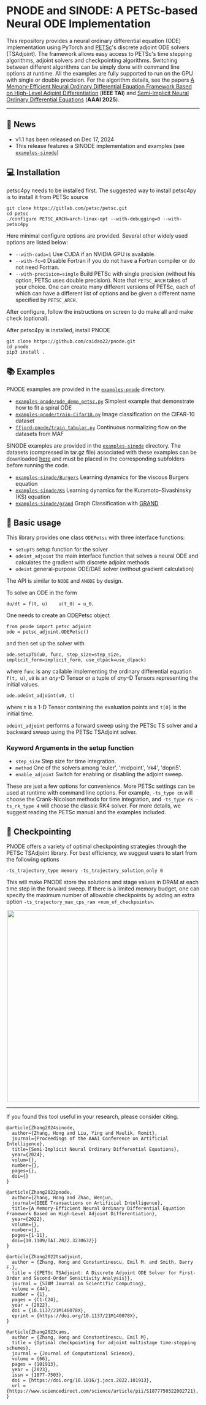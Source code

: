 # PNODE and SINODE: A PETSc-based Neural ODE Implementation

This repository provides a neural ordinary differential equation (ODE) implementation using PyTorch and [PETSc](https://petsc.org/release/overview/)'s discrete adjoint ODE solvers (TSAdjoint). The framework allows easy access to PETSc's time stepping algorithms, adjoint solvers and checkpointing algorithms. Switching between different algorithms can be simply done with command line options at runtime. All the examples are fully supported to run on the GPU with single or double precision. For the algorithm details, see the papers [A Memory-Efficient Neural Ordinary Differential Equation Framework Based on High-Level Adjoint Differentiation](https://arxiv.org/pdf/2206.01298) (**IEEE TAI**) and [Semi-Implicit Neural Ordinary Differential Equations](https://arxiv.org/abs/2412.11301) (**AAAI 2025**).

---

## :rocket: News
 - v1.1 has been released on Dec 17, 2024
 - This release features a SINODE implementation and examples (see [`examples-sinode`](./examples-sinode))

<!-- <p align="center">
  <img align="middle" src="./assets/.png" alt="" width="240" height="330" />
  <img align="middle" src="./assets/.png" alt="" width="240" height="330" />
</p> -->

## :computer: Installation
petsc4py needs to be installed first. The suggested way to install petsc4py is to install it from PETSc source
```
git clone https://gitlab.com/petsc/petsc.git
cd petsc
./configure PETSC_ARCH=arch-linux-opt --with-debugging=0 --with-petsc4py
```
Here minimal configure options are provided. Several other widely used options are listed below:

 - `--with-cuda=1` Use CUDA if an NVIDIA GPU is available.
 - `--with-fc=0` Disable Fortran if you do not have a Fortran compiler or do not need Fortran.
 - `--with-precision=single` Build PETSc with single precision (without his option, PETSc uses double precision).
Note that `PETSC_ARCH` takes of your choice. One can create many different versions of PETSc, each of which can have a different list of options and be given a different name specified by `PETSC_ARCH`.

After configure, follow the instructions on screen to do make all and make check (optional).

After petsc4py is installed, install PNODE
```
git clone https://github.com/caidao22/pnode.git
cd pnode
pip3 install .
```

## :books: Examples
PNODE examples are provided in the [`examples-pnode`](./examples-pnode) directory.

 - [`examples-pnode/ode_demo_petsc.py`](./examples-pnode/ode_demo_petsc.py) Simplest example that demonstrate how to fit a spiral ODE
 - [`examples-pnode/train-Cifar10.py`](./examples-pnode/train-Cifar10.py) Image classification on the CIFAR-10 dataset
 - [`ffjord-pnode/train_tabular.py`](./ffjord-pnode/train_tabular.py) Continuous normalizing flow on the datasets from MAF

SINODE examples are provided in the [`examples-sinode`](./examples-sinode) directory. The datasets (compressed in tar.gz file) associated with these examples can be downloaded [here](https://web.cels.anl.gov/projects/petsc/sinode-data/sinode-data.tar.gz) and must be placed in the corresponding subfolders before running the code.

 - [`examples-sinode/Burgers`](./examples-sinode/Burgers) Learning dynamics for the viscous Burgers equation
 - [`examples-sinode/KS`](./examples-sinode/KS) Learning dynamics for the Kuramoto–Sivashinsky (KS) equation
 - [`examples-sinode/grand`](./examples-sinode/grand) Graph Classification with [GRAND](https://arxiv.org/abs/1911.07532)


## :beginner: Basic usage
This library provides one class `ODEPetsc` with three interface functions:

 - `setupTS` setup function for the solver
 - `odeint_adjoint` the main interface function that solves a neural ODE and calculates the gradient with discrete adjoint methods
 - `odeint` general-purpose ODE/DAE solver (without gradient calculation)

The API is similar to `NODE` and `ANODE` by design.

To solve an ODE in the form
```
du/dt = f(t, u)    u(t_0) = u_0,
```
One needs to create an ODEPetsc object
```
from pnode import petsc_adjoint
ode = petsc_adjoint.ODEPetsc()
```
and then set up the solver with
```
ode.setupTS(u0, func, step_size=step_size, implicit_form=implicit_form, use_dlpack=use_dlpack)
```
where `func` is any callable implementing the ordinary differential equation `f(t, u)`, `u0` is an _any_-D Tensor or a tuple of _any_-D Tensors representing the initial values.

```
ode.odeint_adjoint(u0, t)
```
where `t` is a 1-D Tensor containing the evaluation points and  `t[0]` is the initial time.

`odeint_adjoint` performs a forward sweep using the PETSc TS solver and a backward sweep using the PETSc TSAdjoint solver.

### Keyword Arguments in the setup function
 - `step_size` Step size for time integration.
 - `method` One of the solvers among 'euler', 'midpoint', 'rk4', 'dopri5'.
 - `enable_adjoint` Switch for enabling or disabling the adjoint sweep.

These are just a few options for convenience. More PETSc settings can be used at runtime with command line options. For example, `-ts_type cn` will choose the Crank-Nicolson methods for time integration, and `-ts_type rk -ts_rk_type 4` will choose the classic RK4 solver. For more details, we suggest reading the PETSc manual and the examples included.

## :floppy_disk: Checkpointing
PNODE offers a variety of optimal checkpointing strategies through the PETSc TSAdjoint library. For best efficiency, we suggest users to start from the following options
```
-ts_trajectory_type memory -ts_trajectory_solution_only 0
```
This will make PNODE store the solutions and stage values in DRAM at each time step in the forward sweep. If there is a limited memory budget, one can specify the maximum number of allowable checkpoints by adding an extra option `-ts_trajectory_max_cps_ram <num_of_checkpoints>`.

<p align="center">
<img align="middle" src="./assets/checkpointing.png" alt="" width="500"/>
</p>

---
If you found this tool useful in your research, please consider citing.

```
@article{Zhang2024sinode,
  author={Zhang, Hong and Liu, Ying and Maulik, Romit},
  journal={Proceedings of the AAAI Conference on Artificial Intelligence},
  title={Semi-Implicit Neural Ordinary Differential Equations},
  year={2024},
  volum={},
  number={},
  pages={},
  doi={}
}

@article{Zhang2022pnode,
  author={Zhang, Hong and Zhao, Wenjun,
  journal={IEEE Transactions on Artificial Intelligence}, 
  title={A Memory-Efficient Neural Ordinary Differential Equation Framework Based on High-Level Adjoint Differentiation}, 
  year={2022},
  volume={},
  number={},
  pages={1-11},
  doi={10.1109/TAI.2022.3230632}}
}

@article{Zhang2022tsadjoint,
  author = {Zhang, Hong and Constantinescu, Emil M. and Smith, Barry F.},
  title = {{PETSc TSAdjoint: A Discrete Adjoint ODE Solver for First-Order and Second-Order Sensitivity Analysis}},
  journal = {SIAM Journal on Scientific Computing},
  volume = {44},
  number = {1},
  pages = {C1-C24},
  year = {2022},
  doi = {10.1137/21M140078X},
  eprint = {https://doi.org/10.1137/21M140078X},
}

@article{Zhang2023cams,
  author = {Zhang, Hong and Constantinescu, Emil M},
  title = {Optimal checkpointing for adjoint multistage time-stepping schemes},
  journal = {Journal of Computational Science},
  volume = {66},
  pages = {101913},
  year = {2023},
  issn = {1877-7503},
  doi = {https://doi.org/10.1016/j.jocs.2022.101913},
  url = {https://www.sciencedirect.com/science/article/pii/S1877750322002721},
}
```
